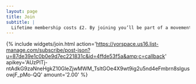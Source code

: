 ```yaml
---
layout: page
title: Join
subtitle: |
  Lifetime membership costs £2. By joining you’ll be part of a movement bringing fairer housing to York. As a shareholder member with a vote you'll be able to have your say on our future and become more involved with our work.
---
```


{% include widgets/join.html
  action='https://yorspace.us16.list-manage.com/subscribe/post-json?u=87de39e1c0b0e9d7ec221831c&id=4ffde53f5a&amp;c=callback'
  apikey='AUzPlTj-ntAdkG9zaNneHgkZ10GleZjwMWM_TsltGOe4X9wt9ig2u5nd4eFmbrn8sIgusowjF_pMo-QQ'
  amount='2.00'
%}
